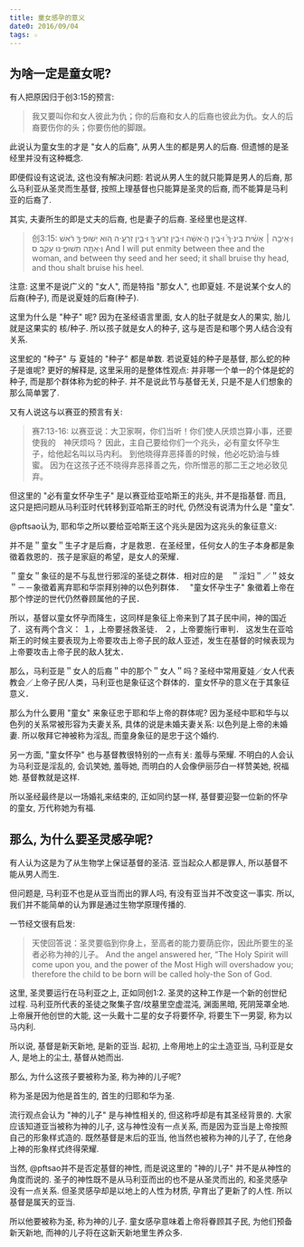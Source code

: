 ```yaml
---
title: 童女感孕的意义
date0: 2016/09/04
tags: ☆
---
```


为啥一定是童女呢?
------------------

有人把原因归于创3:15的预言:

> 我又要叫你和女人彼此为仇；你的后裔和女人的后裔也彼此为仇。女人的后裔要伤你的头；你要伤他的脚跟。

此说认为童女生的才是 "女人的后裔", 从男人生的都是男人的后裔. 但遗憾的是圣经里并没有这种概念.

即便假设有这说法, 这也没有解决问题: 若说从男人生的就只能算是男人的后裔, 那么马利亚从圣灵而生基督, 按照上理基督也只能算是圣灵的后裔, 而不能算是马利亚的后裔了.

其实, 夫妻所生的即是丈夫的后裔, 也是妻子的后裔. 圣经里也是这样.

> 创3:15:
וְ·אֵיבָ֣ה ׀ אָשִׁ֗ית בֵּֽינְ·ךָ֙ וּ·בֵ֣ין הָֽ·אִשָּׁ֔ה וּ·בֵ֥ין זַרְעֲ·ךָ֖ וּ·בֵ֣ין זַרְעָ֑·הּ ה֚וּא יְשׁוּפְ·ךָ֣ רֹ֔אשׁ וְ·אַתָּ֖ה תְּשׁוּפֶ֥·נּוּ עָקֵֽב׃ ס
And I will put enmity between thee and the woman, and between thy seed and her seed; it shall bruise thy head, and thou shalt bruise his heel.

注意: 这里不是说广义的 "女人", 而是特指 "那女人", 也即夏娃. 不是说某个女人的后裔(种子), 而是说夏娃的后裔(种子).

这里为什么是 "种子" 呢? 因为在圣经语言里面, 女人的肚子就是女人的果实, 胎儿就是这果实的 核/种子. 所以孩子就是女人的种子, 这与是否是和哪个男人结合没有关系.

这里蛇的 "种子" 与 夏娃的 "种子" 都是单数. 若说夏娃的种子是基督, 那么蛇的种子是谁呢? 更好的解释是, 这里采用的是整体性观点: 并非哪一个单一的个体是蛇的种子, 而是那个群体称为蛇的种子. 并不是说此节与基督无关, 只是不是人们想象的那么简单罢了.

又有人说这与以赛亚的预言有关:

> 赛7:13-16:
以赛亚说：大卫家啊，你们当听！你们使人厌烦岂算小事，还要使我的　神厌烦吗？ 因此，主自己要给你们一个兆头，必有童女怀孕生子，给他起名叫以马内利。 到他晓得弃恶择善的时候，他必吃奶油与蜂蜜。 因为在这孩子还不晓得弃恶择善之先，你所憎恶的那二王之地必致见弃。

但这里的 "必有童女怀孕生子" 是以赛亚给亚哈斯王的兆头, 并不是指基督. 而且, 这只是把问题从马利亚时代转移到亚哈斯王的时代, 仍然没有说清为什么是 "童女".

@pftsao认为, 耶和华之所以要给亚哈斯王这个兆头是因为这兆头的象征意义:　

并不是＂童女＂生子才是后裔，才是救恩．在圣经里，任何女人的生子本身都是象徵着救恩的．孩子是家庭的希望，是女人的荣耀．

＂童女＂象征的是不与乱世行邪淫的圣徒之群体．相对应的是　＂淫妇＂／＂妓女＂－－象徵着离弃耶和华崇拜别神的以色列群体．　 "童女怀孕生子" 象徵着上帝在那个悖逆的世代仍然眷顾属他的子民．

所以，基督以童女怀孕而降生，这同样是象征上帝来到了其子民中间，神的国近了．这有两个含义：
１，上帝要拯救圣徒．
２，上帝要施行审判．
这发生在亚哈斯王的时候主要表现为上帝要攻击上帝子民的敌人亚述，发生在基督的时候表现为上帝要攻击上帝子民的敌人犹太．

那么，马利亚是＂女人的后裔＂中的那个＂女人＂吗？圣经中常用夏娃／女人代表教会／上帝子民/人类，马利亚也是象征这个群体的．童女怀孕的意义在于其象征意义．

那么为什么要用 "童女" 来象征忠于耶和华上帝的群体呢? 因为圣经中耶和华与以色列的关系常被形容为夫妻关系, 具体的说是未婚夫妻关系: 以色列是上帝的未婚妻. 所以敬拜它神被称为淫乱, 而童身象征的是忠于这个婚约.

另一方面, "童女怀孕" 也与基督教很特别的一点有关: 羞辱与荣耀. 不明白的人会认为马利亚是淫乱的, 会讥笑她, 羞辱她, 而明白的人会像伊丽莎白一样赞美她, 祝福她. 基督教就是这样.

所以圣经最终是以一场婚礼来结束的, 正如同约瑟一样, 基督要迎娶一位新的怀孕的童女, 万代称她为有福.

那么, 为什么要圣灵感孕呢?
-------------------------

有人认为这是为了从生物学上保证基督的圣洁. 亚当起众人都是罪人, 所以基督不能从男人而生.

但问题是, 马利亚不也是从亚当而出的罪人吗, 有没有亚当并不改变这一事实. 所以, 我们并不能简单的认为罪是通过生物学原理传播的.

一节经文很有启发:

> 天使回答说：圣灵要临到你身上，至高者的能力要荫庇你，因此所要生的圣者必称为神的儿子。
And the angel answered her, “The Holy Spirit will come upon you, and the power of the Most High will overshadow you; therefore the child to be born will be called holy-the Son of God.

这里, 圣灵要运行在马利亚之上, 正如同创1:2. 圣灵的这种工作是一个新的创世纪过程. 马利亚所代表的圣徒之聚集子宫/坟墓里空虚混沌, 渊面黑暗, 死阴笼罩全地. 上帝展开他创世的大能, 这一头戴十二星的女子将要怀孕, 将要生下一男婴, 称为以马内利.

所以说, 基督是新天新地, 是新的亚当. 起初, 上帝用地上的尘土造亚当, 马利亚是女人, 是地上的尘土, 基督从她而出.

那么, 为什么这孩子要被称为圣, 称为神的儿子呢?

称为圣是因为他是首生的, 首生的归耶和华为圣.

流行观点会认为 "神的儿子" 是与神性相关的, 但这称呼却是有其圣经背景的. 大家应该知道亚当被称为神的儿子, 这与神性没有一点关系, 而是因为亚当是上帝按照自己的形象样式造的. 既然基督是末后的亚当, 他当然也被称为神的儿子了, 在他身上神的形象样式终得荣耀.

当然, @pftsao并不是否定基督的神性, 而是说这里的 "神的儿子" 并不是从神性的角度而说的. 圣子的神性既不是从马利亚而出的也不是从圣灵而出的, 和圣灵感孕没有一点关系. 但圣灵感孕却是以地上的人性为材质, 孕育出了更新了的人性. 所以基督是属天的亚当.

所以他要被称为圣, 称为神的儿子. 童女感孕意味着上帝将眷顾其子民, 为他们预备新天新地, 而神的儿子将在这新天新地里生养众多.
